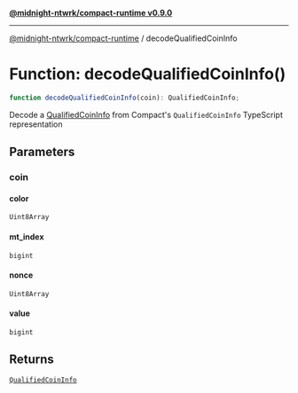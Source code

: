 [**@midnight-ntwrk/compact-runtime v0.9.0**](../README.md)

***

[@midnight-ntwrk/compact-runtime](../globals.md) / decodeQualifiedCoinInfo

# Function: decodeQualifiedCoinInfo()

```ts
function decodeQualifiedCoinInfo(coin): QualifiedCoinInfo;
```

Decode a [QualifiedCoinInfo](../type-aliases/QualifiedCoinInfo.md) from Compact's `QualifiedCoinInfo`
TypeScript representation

## Parameters

### coin

#### color

`Uint8Array`

#### mt_index

`bigint`

#### nonce

`Uint8Array`

#### value

`bigint`

## Returns

[`QualifiedCoinInfo`](../type-aliases/QualifiedCoinInfo.md)
